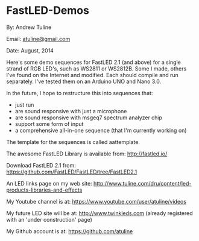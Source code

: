 FastLED-Demos
=============

By: Andrew Tuline

Email: atuline@gmail.com

Date: August, 2014


Here's some demo sequences for FastLED 2.1 (and above) for a single strand of RGB LED's, such as WS2811 or WS2812B. Some I made,
others I've found on the Internet and modified. Each should compile and run separately. I've tested them on an Arduino UNO and
Nano 3.0.

In the future, I hope to restructure this into sequences that:

* just run
* are sound responsive with just a microphone
* are sound responsive with msgeq7 spectrum analyzer chip
* support some form of input
* a comprehensive all-in-one sequence (that I'm currently working on)


The template for the sequences is called aattemplate.


The awesome FastLED Library is available from: http://fastled.io/

Download FastLED 2.1 from: https://github.com/FastLED/FastLED/tree/FastLED2.1


An LED links page  on my web site:      http://www.tuline.com/dru/content/led-products-libraries-and-effects

My Youtube channel is at:               https://www.youtube.com/user/atuline/videos

My future LED site will be at:          http://www.twinkleds.com  (already registered with an 'under construction' page)

My Github account is at:                https://github.com/atuline

